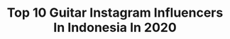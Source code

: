 ---
title: Top 10 Guitar Instagram Influencers In Indonesia In 2020
description: >-
  Find top guitar Instagram influencers in Indonesia in 2020. Most popular hashtags: #dirumahaja #indomusikgram #guitar #vokalplus.
platform: Instagram
profiles:
  - username: "irtatata"
    fullname: >-
      Irta
    location: "Indonesia"
    followers: 60536
    engagement: 623
    commentsToLikes: 0.018902
    id: ck8sx97tlgkn70j78kl4lrrrv
    verified: false
    hashtags: "#indomusikgram, #tuttichallange, #ibanez, #dirumahaja"
  - username: "karleriktaukarofficial"
    fullname: >-
      Karl-Erik Taukar
    location: "Indonesia"
    followers: 39631
    engagement: 726
    commentsToLikes: 0.004247
    id: ck5hmkyggm5a00i11o44pikxv
    verified: true
    hashtags: "#influencers, #cyberbattle, #abudhabi, #muusikaauhinnad2020"
  - username: "yankjay"
    fullname: >-
      Yankjay Nugraha
    location: "Indonesia"
    followers: 70347
    engagement: 1058
    commentsToLikes: 0.047841
    id: ck5hlvzhykysl0i11j33gp33f
    verified: false
    hashtags: "#indroharjodikoro, #fingerstyle, #yankjay, #acousticcover"
  - username: "lifa_latifah_"
    fullname: >-
      回:Lifa Latifah
    location: "Indonesia"
    followers: 9291
    engagement: 1736
    commentsToLikes: 0.084641
    id: ck6ud1p12ilrc0j71bcmupobd
    verified: false
    hashtags: "#indoakustikgram, #covermusiktop, #tanyahati, #instaguitar"
  - username: "cellanadalam"
    fullname: >-
      Mario MarCELLA handhika Putra
    location: "Indonesia"
    followers: 195648
    engagement: 370
    commentsToLikes: 0.034532
    id: ck138exi1fwoz0i19tw3qhdqp
    verified: true
    hashtags: "#dirumahaja, #untiltomorrow, #egtuttichallenge, #panicbuying"
  - username: "fbriansurya"
    fullname: >-
      Fbrian Surya
    location: "Indonesia"
    followers: 144605
    engagement: 1667
    commentsToLikes: 0.013314
    id: ck8t684w7cm490j78omdyht18
    verified: false
    hashtags: "#kumaudia, #dirumahaja, #menepi, #yoviennuno"
  - username: "rickysiahaan"
    fullname: >-
      Ricky Siahaan
    location: "Indonesia"
    followers: 29514
    engagement: 557
    commentsToLikes: 0.011525
    id: ck0ttquup3x1n0i19kuesbrgq
    verified: false
    hashtags: "#senayanskate25th, #vans, #wifirepublic, #jimmyg"
  - username: "inkmary"
    fullname: >-
      ABAH inkmary
    location: "Indonesia"
    followers: 63750
    engagement: 440
    commentsToLikes: 0.029118
    id: ck5qdquvdwvym0i11myv1f2nx
    verified: false
    hashtags: "#tentangbandung, #bandung, #tentangbandung, #halal"
  - username: "goco_lowdick"
    fullname: >-
      Arief GOCO
    location: "Indonesia"
    followers: 17193
    engagement: 244
    commentsToLikes: 0.074049
    id: ck0u7e0lq4l600i19a7qywctc
    verified: false
    hashtags: "#untiltomorrow, #pangling, #lovemydad, #oldskul"
  - username: "alongexists"
    fullname: >-
      Along Exists
    location: "Indonesia"
    followers: 25910
    engagement: 160
    commentsToLikes: 0.066469
    id: ck0uelprdlmxt0i19imu3k1s4
    verified: false
    hashtags: "#2020, #brtm, #ibanezjs, #kaulahsegalanya"
---